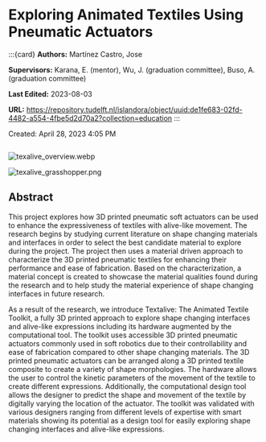 # Exploring Animated Textiles Using Pneumatic Actuators

:::{card}
**Authors:** Martínez Castro, Jose

**Supervisors:** Karana, E. (mentor), Wu, J. (graduation committee), Buso, A. (graduation committee)

**Last Edited:** 2023-08-03

**URL:** https://repository.tudelft.nl/islandora/object/uuid:de1fe683-02fd-4482-a554-4fbe5d2d70a2?collection=education
:::

Created: April 28, 2023 4:05 PM

```{tags} 3D-Printing, Simulation
```

![texalive_overview.webp](texalive_overview.webp)

![texalive_grasshopper.png](texalive_grasshopper.png)

## Abstract

This project explores how 3D printed pneumatic soft actuators can be used to enhance the expressiveness of textiles with alive-like movement. The research begins by studying current literature on shape changing materials and interfaces in order to select the best candidate material to explore during the project. The project then uses a material driven approach to characterize the 3D printed pneumatic textiles for enhancing their performance and ease of fabrication. Based on the characterization, a material concept is created to showcase the material qualities found during the research and to help study the material experience of shape changing interfaces in future research.

As a result of the research, we introduce Textalive: The Animated Textile Toolkit, a fully 3D printed approach to explore shape changing interfaces and alive-like expressions including its hardware augmented by the computational tool. The toolkit uses accessible 3D printed pneumatic actuators commonly used in soft robotics due to their controllability and ease of fabrication compared to other shape changing materials. The 3D printed pneumatic actuators can be arranged along a 3D printed textile composite to create a variety of shape morphologies. The hardware allows the user to control the kinetic parameters of the movement of the textile to create different expressions. Additionally, the computational design tool allows the designer to predict the shape and movement of the textile by digitally varying the location of the actuator. The toolkit was validated with various designers ranging from different levels of expertise with smart materials showing its potential as a design tool for easily exploring shape changing interfaces and alive-like expressions.